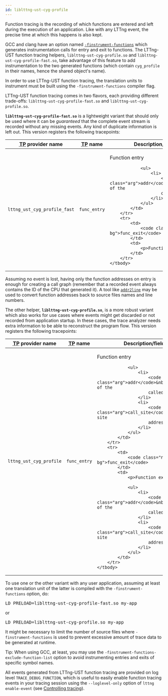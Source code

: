 ```yaml
---
id: liblttng‑ust‑cyg‑profile
---
```


Function tracing is the recording of which functions are entered and
left during the execution of an application. Like with any LTTng event,
the precise time at which this happens is also kept.

GCC and clang have an option named
<a href="https://gcc.gnu.org/onlinedocs/gcc-4.9.1/gcc/Code-Gen-Options.html" class="ext"><code>-finstrument-functions</code></a>
which generates instrumentation calls for entry and exit to functions.
The LTTng-UST function tracing helpers, `liblttng-ust-cyg-profile.so`
and `liblttng-ust-cyg-profile-fast.so`, take advantage of this feature
to add instrumentation to the two generated functions (which contain
`cyg_profile` in their names, hence the shared object's name).

In order to use LTTng-UST function tracing, the translation units to
instrument must be built using the `-finstrument-functions` compiler
flag.

LTTng-UST function tracing comes in two flavors, each providing
different trade-offs: `liblttng-ust-cyg-profile-fast.so` and
`liblttng-ust-cyg-profile.so`.

**`liblttng-ust-cyg-profile-fast.so`** is a lightweight variant that
should only be used where it can be _guaranteed_ that the complete event
stream is recorded without any missing events. Any kind of duplicate
information is left out. This version registers the following
tracepoints:

<table class="func-desc">
    <thead>
        <tr>
            <th><abbr title="Tracepoint">TP</abbr> provider name</th>
            <th><abbr title="Tracepoint">TP</abbr> name</th>
            <th>Description/fields</th>
        </tr>
    </thead>
    <tbody>
        <tr>
            <td rowspan="2">
                <code class="no-bg">lttng_ust_cyg_profile_fast</code>
            </td>
            <td>
                <code class="no-bg">func_entry</code>
            </td>
            <td>
                <p>Function entry</p>

                <ul>
                    <li>
                        <code class="arg">addr</code>&nbsp;address of the
                        called function
                    </li>
                </ul>
            </td>
        </tr>
        <tr>
            <td>
                <code class="no-bg">func_exit</code>
            </td>
            <td>
                <p>Function exit</p>
            </td>
        </tr>
    </tbody>
</table>

Assuming no event is lost, having only the function addresses on entry
is enough for creating a call graph (remember that a recorded event
always contains the ID of the CPU that generated it). A tool like
<a href="https://sourceware.org/binutils/docs/binutils/addr2line.html" class="ext"><code>addr2line</code></a>
may be used to convert function addresses back to source files names
and line numbers.

The other helper,
**`liblttng-ust-cyg-profile.so`**,
is a more robust variant which also works for use cases where
events might get discarded or not recorded from application startup.
In these cases, the trace analyzer needs extra information to be
able to reconstruct the program flow. This version registers the
following tracepoints:

<table class="func-desc">
    <thead>
        <tr>
            <th><abbr title="Tracepoint">TP</abbr> provider name</th>
            <th><abbr title="Tracepoint">TP</abbr> name</th>
            <th>Description/fields</th>
        </tr>
    </thead>
    <tbody>
        <tr>
            <td rowspan="2">
                <code class="no-bg">lttng_ust_cyg_profile</code>
            </td>
            <td>
                <code class="no-bg">func_entry</code>
            </td>
            <td>
                <p>Function entry</p>

                <ul>
                    <li>
                        <code class="arg">addr</code>&nbsp;address of the
                        called function
                    </li>
                    <li>
                        <code class="arg">call_site</code>&nbsp;call site
                        address
                    </li>
                </ul>
            </td>
        </tr>
        <tr>
            <td>
                <code class="no-bg">func_exit</code>
            </td>
            <td>
                <p>Function exit</p>

                <ul>
                    <li>
                        <code class="arg">addr</code>&nbsp;address of the
                        called function
                    </li>
                    <li>
                        <code class="arg">call_site</code>&nbsp;call site
                        address
                    </li>
                </ul>
            </td>
        </tr>
    </tbody>
</table>

To use one or the other variant with any user application, assuming at
least one translation unit of the latter is compiled with the
`-finstrument-functions` option, do:

<pre class="term">
LD_PRELOAD=liblttng-ust-cyg-profile-fast.so my-app
</pre>

or

<pre class="term">
LD_PRELOAD=liblttng-ust-cyg-profile.so my-app
</pre>

It might be necessary to limit the number of source files where
`-finstrument-functions` is used to prevent excessive amount of trace
data to be generated at runtime.

<div class="tip">
<p>
    <span class="t">Tip:</span> When using GCC, at least, you may use
    the
    <code>-finstrument-functions-exclude-function-list</code>
    option to avoid instrumenting entries and exits of specific
    symbol names.
</p>
</div>

All events generated from LTTng-UST function tracing are provided on
log level `TRACE_DEBUG_FUNCTION`, which is useful to easily enable
function tracing events in your tracing session using the
`--loglevel-only` option of `lttng enable-event`
(see [Controlling tracing](#doc-controlling-tracing)).
